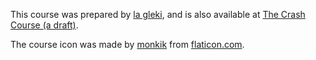 This course was prepared by [la gleki](mailto:gleki.is.my.name@gmail.com), and is also available at [The Crash Course (a draft)](https://mw.lojban.org/papri/The_Crash_Course_\(a_draft\)).

The course icon was made by [monkik](https://www.flaticon.com/authors/monkik) from [flaticon.com](https://flaticon.com).
